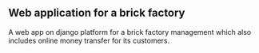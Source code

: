 ## Web application for a brick factory
A web app on django platform for a brick factory management which also includes online money transfer for its customers.
